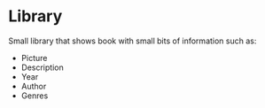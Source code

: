 # Library
Small library that shows book with small bits of information such as:

  * Picture
  * Description
  * Year
  * Author
  * Genres
